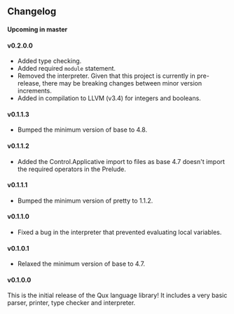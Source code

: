 ## Changelog

#### Upcoming in master

#### v0.2.0.0

* Added type checking.
* Added required `module` statement.
* Removed the interpreter. Given that this project is currently in pre-release, there may be
  breaking changes between minor version increments.
* Added in compilation to LLVM (v3.4) for integers and booleans.

#### v0.1.1.3

* Bumped the minimum version of base to 4.8.

#### v0.1.1.2

* Added the Control.Applicative import to files as base 4.7 doesn't import the required operators in
    the Prelude.

#### v0.1.1.1

* Bumped the minimum version of pretty to 1.1.2.

#### v0.1.1.0

* Fixed a bug in the interpreter that prevented evaluating local variables.

#### v0.1.0.1

* Relaxed the minimum version of base to 4.7.

#### v0.1.0.0

This is the initial release of the Qux language library!
It includes a very basic parser, printer, type checker and interpreter.

